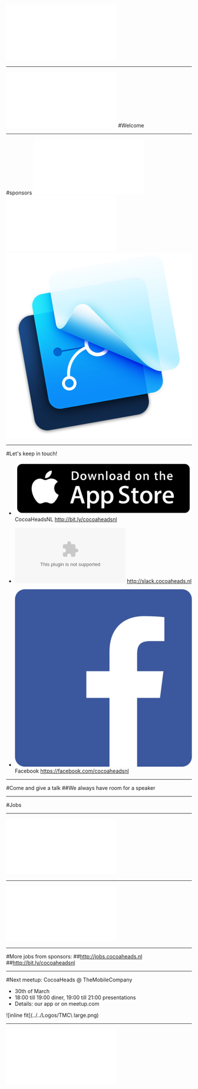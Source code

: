 ![fit](../../Logos/CocoaHeadsNL.pdf)

---
![inline fit center](../../Logos/xebia.pdf)
#Welcome

---

#sponsors
![inline fit left](../../Logos/egeniq.pdf) ![inline fit right](../../Logos/xebia.pdf)![inline fit right](../../Logos/framerstudio.png)

---

#Let's keep in touch!

- ![inline](../../Logos/appstore.png) CocoaHeadsNL
http://bit.ly/cocoaheadsnl

- ![inline](../../Logos/slack_cmyk.eps)
http://slack.cocoaheads.nl

- ![inline](../../Logos/Facebook_logo.png) Facebook
https://facebook.com/cocoaheadsnl

---

#Come and give a talk
##We always have room for a speaker

---

#Jobs

---

![inline fit](../../Logos/xebia.pdf)

---

![inline fit](../../Logos/egeniq.pdf)

---

#More jobs from sponsors:
##http://jobs.cocoaheads.nl
##http://bit.ly/cocoaheadsnl

---

#Next meetup: CocoaHeads @ TheMobileCompany
- 30th of March
- 18:00 till 19:00 diner, 19:00 till 21:00 presentations
- Details: our app or on meetup.com

![inline fit](../../Logos/TMC\ large.png)

---

![fit](../../Logos/CocoaHeadsNL.pdf)
